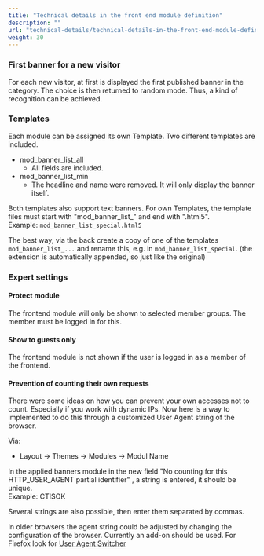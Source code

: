 ```yaml
---
title: "Technical details in the front end module definition"
description: ""
url: "technical-details/technical-details-in-the-front-end-module-definition"
weight: 30
---
```


### First banner for a new visitor

For each new visitor, at first is displayed the first published banner in the
category. The choice is then returned to random mode. Thus, a kind of recognition
can be achieved.


### Templates

Each module can be assigned its own Template. Two different templates are included.

* mod_banner_list_all
  * All fields are included.
* mod_banner_list_min
  * The headline and name were removed. It will only display the banner itself.

Both templates also support text banners.
For own Templates, the template files must start with "mod_banner_list_" and
end with ".html5".<br>
Example: `mod_banner_list_special.html5`

The best way, via the back create a copy of one of the templates
`mod_banner_list_...` and rename this, e.g. in `mod_banner_list_special`.
(the extension is automatically appended, so just like the original)


### Expert settings

#### Protect module

The frontend module will only be shown to selected member groups. 
The member must be logged in for this.


#### Show to guests only

The frontend module is not shown if the user is logged in as a member of the frontend.


#### Prevention of counting their own requests

There were some ideas on how you can prevent your own accesses not to count.
Especially if you work with dynamic IPs. Now here is a way to
implemented to do this through a customized User Agent string of the browser.

Via:

* Layout -> Themes -> Modules -> Modul Name

In the applied banners module in the new field "No counting for this
HTTP_USER_AGENT partial identifier" , a string is entered, it should be unique.<br>
Example: CTISOK

Several strings are also possible, then enter them separated by commas.

In older browsers the agent string could be adjusted by changing the
configuration of the browser. Currently an add-on should be used.
For Firefox look for [User Agent Switcher][1]

[1]: https://addons.mozilla.org/en-US/firefox/search/?q=user-agent-switcher
